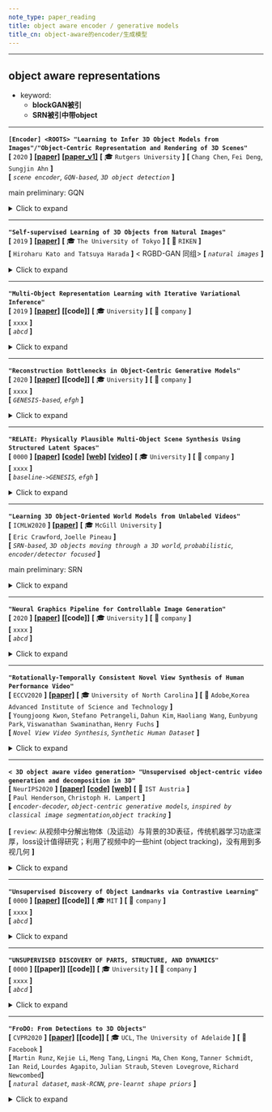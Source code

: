 ```yaml
---
note_type: paper_reading
title: object aware encoder / generative models
title_cn: object-aware的encoder/生成模型
---
```


---

## object aware representations

 - keyword:
    - **blockGAN被引**
    - **SRN被引中带object**

---

**`[Encoder] <ROOTS> "Learning to Infer 3D Object Models from Images"/"Object-Centric Representation and Rendering of 3D Scenes"`**  
**[** `2020` **]** **[[paper]](https://arxiv.org/pdf/2006.06130.pdf)** **[[paper_v1]](https://arxiv.org/pdf/2006.06130v1.pdf)** **[** :mortar_board: `Rutgers University` **]** 
**[**  `Chang Chen`, `Fei Deng`, `Sungjin Ahn` **]**  
**[** _`scene encoder`, `GQN-based`, `3D object detection`_ **]**  

main preliminary: GQN

<details markdown="1">
  <summary markdown="0">Click to expand</summary>

- **Motivation**
  - ![image-20201027191207023](media/image-20201027191207023.png)
- **前景背景区分方式**： 通过其`Scene Encoder`；其实是在GVFM下做3D物体检测
  - 把3D 空间分为 $$N_{max}=N_x \times N_y \times N_z$$ 个cell，每个最多检测1个物体（类似Yolo，扩展到三维）；
  - 检测是否有一个物体其中心落在了cell内；如果有，那么回归出一个连续量 $$\boldsymbol{z}_{ijk}^{where} \in \mathbb{R}^3$$ 来specify坐标
  - 具体做法：把一系列context 观测 $$\mathcal{C}=\{(\boldsymbol{x}_c, \boldsymbol{y}_c)\}$$ encode into a Geometric Volume Feature Map 三维体素特征空间 $$\boldsymbol{r} \in \mathbb{R}^{N_x \times N_y \times N_z \times d}$$ ，逐个cell infer 是否有物体以及中心点坐标
    - GVFM需要把一系列partial observation aggregate起来；
    - ① 对$$\mathcal{C}$$ 计算一个order-invariant summary $$\psi$$ ：$$\psi=\sum_{c=1}^{\lvert\mathcal{C} \rvert} \psi_{\mathcal{c}}=\sum_{c=1}^{\lvert\mathcal{C} \rvert} f_\psi(x_c, y_c)$$  
    - ② 对 $$\psi$$ 应用一个3D transposed convolution 来把 scene-level 表征$$\psi$$ split 成单个的$$\boldsymbol{r}_{ijk}$$ slots
- **主要贡献**
  - object-aware scene encoder，把一系列观测首先映射到体素特征空间，再逐cell检测回归有无物体及中心坐标
    - ==思考== ：
      - 这个decoder可以设法用于我们的拓扑图构建
      - 我们是用拓扑图的形式来organize各个物体；每个feature只来自于一个物体的观测，也只存一个物体的信息
  - 重点考虑了object level如何重建图片；对我们会有一定帮助
- **效果**

![img](media/bcd05a95-3328-4004-af8f-42e62294b993.png)

</details>

---

**`"Self-supervised Learning of 3D Objects from Natural Images"`**  
**[** `2019` **]** **[[paper]](https://arxiv.org/pdf/1911.08850.pdf)**  **[** :mortar_board: `The University of Tokyo` **]** **[** :office: `RIKEN` **]**  
**[**  `Hiroharu Kato and Tatsuya Harada`  **]** < RGBD-GAN 同组> 
**[** _`natural images`_ **]**  

<details markdown="1">
  <summary markdown="0">Click to expand</summary>

- **Motivation**
- **自监督的方式，从真实世界图片中提取出3D物体**
- **两阶段训练**
  - 首先学习一个base shape，然后从base shape到full model
  - 如果不用两阶段训练，学习到的形状都变成了一个椭球，变得模糊化了。
  - <br>![img](media/0473e31c-1289-4436-9167-a4483a143024.png)
- <br>![img](media/d7558150-cfef-48ad-9ce7-05cc20ceb89e.png)
- **主要贡献**
- > 为了应对复杂的形状、复杂的真实世界背景，使用对于物体表面和背景的强regularization
  > To suppress it, we propose using strong regularization and constraints on object surfaces and background images. 
  > 可以从cifar10, pascal这样的数据集中重建出各种各样的物体
  > 由于数据集中经常有ill-posed摆放的图片，学习出并且利用先验知识是关键。
  > Since this is a severely ill-posed problem, learning and leveraging the prior knowledge of objects is the key to this task.

</details>

---

**`"Multi-Object Representation Learning with Iterative Variational Inference"`**  
**[** `2019` **]** **[[paper]](https://arxiv.org/pdf/1903.00450.pdf)** **[[code]]** **[** :mortar_board: `University` **]** **[** :office: `company` **]**  
**[**  `xxxx`  **]**  
**[** _`abcd`_ **]**  

<details markdown="1">
  <summary markdown="0">Click to expand</summary>

- **Motivation**

</details>

---

**`"Reconstruction Bottlenecks in Object-Centric Generative Models"`**  
**[** `2020` **]** **[[paper]](https://arxiv.org/pdf/2007.06245.pdf)** **[[code]]** **[** :mortar_board: `University` **]** **[** :office: `company` **]**  
**[**  `xxxx`  **]**  
**[** _`GENESIS-based`, `efgh`_ **]**  

<details markdown="1">
  <summary markdown="0">Click to expand</summary>

- **Motivation**

</details>

---

**`"RELATE: Physically Plausible Multi-Object Scene Synthesis Using Structured Latent Spaces"`**  
**[** `0000` **]** **[[paper]](https://arxiv.org/pdf/2007.01272.pdf)** **[[code]](https://github.com/hyenal/relate)** **[[web]](http://geometry.cs.ucl.ac.uk/projects/2020/relate/)** **[[video]](http://geometry.cs.ucl.ac.uk/projects/2020/relate/paper_docs/EhrhardtGrothEtAl_Relate_NeurIPS_2020.webm)** **[** :mortar_board: `University` **]** **[** :office: `company` **]**  
**[**  `xxxx`  **]**  
**[** _`baseline->GENESIS`, `efgh`_ **]**  

<details markdown="1">
  <summary markdown="0">Click to expand</summary>

- **Motivation**
  - ![teaser](media/teaser.png)

</details>

---

**`"Learning 3D Object-Oriented World Models from Unlabeled Videos"`**  
**[** `ICMLW2020` **]** **[[paper]](http://e2crawfo.github.io/pdfs/icml_ool_2020.pdf)**  **[** :mortar_board: `McGill University` **]**  
**[**  `Eric Crawford`, `Joelle Pineau`  **]**  
**[** _`SRN-based`, `3D objects moving through a 3D world`, `probabilistic`, `encoder/detector focused`_ **]**  

main preliminary: SRN

<details markdown="1">
  <summary markdown="0">Click to expand</summary>

| ![img](media/40c89125-3bd2-4651-9ec0-2cef3245ac11.png) |
| ------------------------------------------------------ |
|                                                        |

- **Motivation**
  - 不仅可以从感知流中分割出物体
  - 而且可以提取物体的3D信息、在3D空间中跟踪他们
- **主要特点**
  - **用的是SRN**
  - **物体是运动的；视频输入**

</details>

---

**`"Neural Graphics Pipeline for Controllable Image Generation"`**  
**[** `2020` **]** **[[paper]](https://arxiv.org/pdf/2006.10569.pdf)** **[[code]]** **[** :mortar_board: `University` **]** **[** :office: `company` **]**  
**[**  `xxxx`  **]**  
**[** _`abcd`_ **]**  

<details markdown="1">
  <summary markdown="0">Click to expand</summary>

- **Motivation**
  - ![image-20201028160442930](media/image-20201028160442930.png)

</details>

---

**`"Rotationally-Temporally Consistent Novel View Synthesis of Human Performance Video"`**  
**[** `ECCV2020` **]** **[[paper]](https://www.ecva.net/papers/eccv_2020/papers_ECCV/papers/123490375.pdf)**  **[** :mortar_board: `University of North Carolina` **]** **[** :office: `Adobe`,`Korea Advanced Institute of Science and Technology` **]**  
**[**  `Youngjoong Kwon`, `Stefano Petrangeli`, `Dahun Kim`, `Haoliang Wang`, `Eunbyung Park`, `Viswanathan Swaminathan`, `Henry Fuchs` **]**  
**[** _`Novel View Video Synthesis`, `Synthetic Human Dataset`_ **]**  

<details markdown="1">
  <summary markdown="0">Click to expand</summary>

- **Motivation**
  - ![image-20201027202644934](media/image-20201027202644934.png)

</details>

---

**`< 3D object aware video generation> "Unsupervised object-centric video generation and decomposition in 3D"`**  
**[** `NeurIPS2020` **]** **[[paper]](https://arxiv.org/pdf/2007.06705.pdf)** **[[code]](https://github.com/pmh47/o3v)** **[[web]](https://www.pmh47.net/o3v/)** **[** :office: `IST Austria` **]**  
**[**  `Paul Henderson`, `Christoph H. Lampert`  **]**  
**[** _`encoder-decoder`, `object-centric generative models`, `inspired by classical image segmentation`,`object tracking`_ **]**  

**[** `review`: 从视频中分解出物体（及运动）与背景的3D表征，传统机器学习功底深厚，loss设计值得研究；利用了视频中的一些hint (object tracking)，没有用到多视几何 **]**

<details markdown="1">
  <summary markdown="0">Click to expand</summary>

- **Motivation**
  - ![img](media/6e9983a7-f1e3-4121-b15a-b7f05f0d6f9e.png)
- **前景背景区分方式**
  - 通过encoder 编码 context views of a video $$\{x_z, v_z\}$$ 为两个隐向量：scene embedding和camera paramter embedding，把这两个embedding decode为逐个cell中的是否有物体 + 各个物体的外观、pose参数 + 背景形状、材质
  - 借鉴了传统CV中图像分割的一些思想，依靠强大的loss设计，用encoder-decoder的方式实现了视频生成。泛化性未知
- **主要贡献**
  - 通过预测**分割**mask、随时间跟踪物体，把一段given **video** **分解**为其组成物体、背景
  - 通过预测深度、3D bbox， determine 场景及物体的3D结构
  - 生成连贯的视频，视频中物体在一个3D背景中进行3D空间移动
- **主要特点**
  - 从single latent code z  **decode into** G 个 objects的参数 和 背景的形状、材质
  - 每个object逐个被 decode为  pose parameter 和 apperance embedding
    - pose parameter具体操作：
    - 把空间划分为grid，每个cell infer是否有物体(0/1) ，infer每个物体距离cell中心的位移、旋转（并且都是随时间变化的）
  - 把每个物体的pose时间t序列 、外观embedding、背景形状、材质 随时间逐帧渲染
  - _**ego-centric**_ model
- **==loss / regularization==** （<u>*由于从2D videos中infer 3D结构是inherently ambiguous，因此需要regularization来避免degerate solutions*</u>）
  - L1 regularization on 物体速度大小：discourages local minima, 防止模型不能track物体
  - hinge regularization on 物体存在概率：discourages 物体在优化早期在shape还没适应(学到)时就消失
  - (inspired by *图像分割* 任务中的*Markov random fiields*) we penalize edges in the reconstructed foreground mask for occurring in areas of the original image that have small gradients. ：This discourages undesirable but mathematically-correct solutions where an object is in front of an untextured surface, and parts of that surface are incorporated in the object rather than the background. 
    - [ ] what ??
  - standard mesh regulirazers for 背景、mesh物体，避免degenerate shapes：L2 on Laplacian curvature, L1 on angles between faces, L1 on edge lenghts variance

</details>


---

**`"Unsupervised Discovery of Object Landmarks via Contrastive Learning"`**  
**[** `0000` **]** **[[paper]](https://arxiv.org/pdf/2006.14787.pdf)** **[[code]]** **[** :mortar_board: `MIT` **]** **[** :office: `company` **]**  
**[**  `xxxx`  **]**  
**[** _`abcd`_ **]**  

<details markdown="1">
  <summary markdown="0">Click to expand</summary>

- **Motivation**

</details>

---

**`"UNSUPERVISED DISCOVERY OF PARTS, STRUCTURE, AND DYNAMICS"`**  
**[** `0000` **]** **[[paper]]** **[[code]]** **[** :mortar_board: `University` **]** **[** :office: `company` **]**  
**[**  `xxxx`  **]**  
**[** _`abcd`_ **]**  

<details markdown="1">
  <summary markdown="0">Click to expand</summary>

- **Motivation**

</details>

---

**`"FroDO: From Detections to 3D Objects"`**  
**[** `CVPR2020` **]** **[[paper]](https://openaccess.thecvf.com/content_CVPR_2020/papers/Runz_FroDO_From_Detections_to_3D_Objects_CVPR_2020_paper.pdf)** **[[code]]** **[** :mortar_board: `UCL`, `The University of Adelaide` **]** **[** :office: `Facebook` **]**  
**[**  `Martin Runz`, `Kejie Li`, `Meng Tang`, `Lingni Ma`, `Chen Kong`, `Tanner Schmidt`, `Ian Reid`, `Lourdes Agapito`, `Julian Straub`, `Steven Lovegrove`, `Richard Newcombed`**]**  
**[** _`natural dataset`, `mask-RCNN`, `pre-learnt shape priors`_ **]**  

<details markdown="1">
  <summary markdown="0">Click to expand</summary>

- **Motivation**
  - 从一个定位好的RGB输入序列，检测出物体并infer他们的pose和一个progressively fine grained and expressive 物体shape表征<br>![img](media/7493d181-c6cb-486d-a9a4-239e5415c984.png)
- **前景背景区分方式**
  - **使用一个标准的检测、分割框架：mask RCNN**
  - 重点不在分割，而在对分割出来的物体multi view encoder成一个合适的object shape embedding

| ![img](media/85c27bf6-aca7-4c46-9b60-a2c8a3615a43.png) |
| ------------------------------------------------------ |
| 把                                                     |

| ![img](media/a21da736-1ecf-441f-91b0-ea7f2ed54e75.png)       |
| ------------------------------------------------------------ |
| 提出了一种新的joint shape embedding，利用了稀疏点云表征的效率和稠密surface表征的表达能力 |

</details>